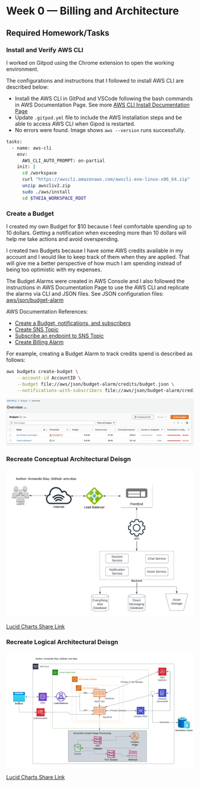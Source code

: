 # Week 0 — Billing and Architecture

## Required Homework/Tasks

### Install and Verify AWS CLI 

I worked on Gitpod using the Chrome extension to open the working environment.

The configurations and instructions that I followed to install AWS CLI are described below:

- Install the AWS CLI in GitPod and VSCode following the bash commands in AWS Documentation Page. See more [AWS CLI Install Documentation Page](https://docs.aws.amazon.com/cli/latest/userguide/getting-started-install.html)
- Update `.gitpod.yml` file to include the AWS Installation steps and be able to access AWS CLI when Gipod is restarted.
- No errors were found. Image shows `aws --version` runs successfully.

```sh
tasks:
  - name: aws-cli
    env:
      AWS_CLI_AUTO_PROMPT: on-partial
    init: |
      cd /workspace
      curl "https://awscli.amazonaws.com/awscli-exe-linux-x86_64.zip" -o "awscliv2.zip"
      unzip awscliv2.zip
      sudo ./aws/install
      cd $THEIA_WORKSPACE_ROOT
```

### Create a Budget

I created my own Budget for $10 because I feel comfortable spending up to 10 dollars. Getting a notification when exceeding more than 10 dollars will help me take actions and avoid overspending.

I created two Budgets because I have some AWS credits available in my account and I would like to keep track of them when they are applied. That will give me a better perspective of how much I am spending instead of being too optimistic with my expenses.

The Budget Alarms were created in AWS Console and I also followed the instructions in AWS Documentation Page to use the AWS CLI and replicate the alarms via CLI and JSON files. See JSON configuration files: 
[aws/json/budget-alarm](https://github.com/arm-diaz/aws-bootcamp-cruddur-2023/tree/main/aws/json/budget-alarm)

AWS Documentation References:

- [Create a Budget, notifications, and subscribers](https://docs.aws.amazon.com/cli/latest/reference/budgets/create-budget.html)
- [Create SNS Topic](https://docs.aws.amazon.com/cli/latest/reference/sns/create-topic.html)
- [Subscribe an endpoint to SNS Topic](https://docs.aws.amazon.com/cli/latest/reference/sns/subscribe.html)
- [Create Billing Alarm](https://docs.aws.amazon.com/cli/latest/reference/cloudwatch/put-metric-alarm.html)

For example, creating a Budget Alarm to track credits spend is described as follows:

```sh
aws budgets create-budget \
    --account-id AccountID \
    --budget file://aws/json/budget-alarm/credits/budget.json \
    --notifications-with-subscribers file://aws/json/budget-alarm/credits/budget-notifications-with-subscribers.json
```

![Image of Budget Alarms I Created](assets/week0/budget-alarm.png) 

### Recreate Conceptual Architectural Deisgn

![Cruddur Conceptual Design](assets/week0/cruddur-conceptual-diagram.png)

[Lucid Charts Share Link](https://lucid.app/lucidchart/4d1a0d95-516f-4ecf-99c5-a69b63f78786/edit?viewport_loc=-119%2C103%2C2805%2C1437%2C0_0&invitationId=inv_62401b64-b767-4395-ba3a-c5814f3bd57a)

### Recreate Logical Architectural Deisgn

![Cruddur Logical Design](assets/week0/cruddur-logical-diagram.png)

[Lucid Charts Share Link](https://lucid.app/lucidchart/4d1a0d95-516f-4ecf-99c5-a69b63f78786/edit?viewport_loc=-119%2C103%2C2805%2C1437%2C0_0&invitationId=inv_62401b64-b767-4395-ba3a-c5814f3bd57a)
